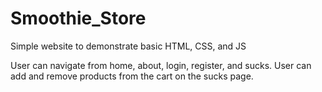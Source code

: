 # Smoothie_Store
Simple website to demonstrate basic HTML, CSS, and JS

User can navigate from home, about, login, register, and sucks.
User can add and remove products from the cart on the sucks page. 
